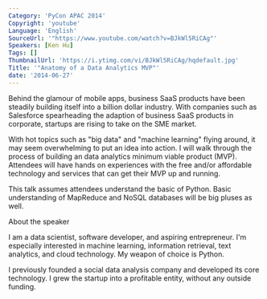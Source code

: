 ```yaml
---
Category: 'PyCon APAC 2014'
Copyright: 'youtube'
Language: 'English'
SourceUrl: '"https://www.youtube.com/watch?v=BJkWl5RiCAg"'
Speakers: [Ken Hu]
Tags: []
ThumbnailUrl: 'https://i.ytimg.com/vi/BJkWl5RiCAg/hqdefault.jpg'
Title: '"Anatomy of a Data Analytics MVP"'
date: '2014-06-27'
---
```

Behind the glamour of mobile apps, business SaaS products have been steadily building itself into a billion dollar industry. With companies such as Salesforce spearheading the adaption of business SaaS products in corporate, startups are rising to take on the SME market.

With hot topics such as "big data" and "machine learning" flying around, it may seem overwhelming to put an idea into action. I will walk through the process of building an data analytics minimum viable product (MVP). Attendees will have hands on experiences with the free and/or affordable technology and services that can get their MVP up and running.

This talk assumes attendees understand the basic of Python. Basic understanding of MapReduce and NoSQL databases will be big pluses as well.


About the speaker

I am a data scientist, software developer, and aspiring entrepreneur. I'm especially interested in machine learning, information retrieval, text analytics, and cloud technology. My weapon of choice is Python.

I previously founded a social data analysis company and developed its core technology. I grew the startup into a profitable entity, without any outside funding.